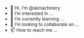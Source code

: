 - 👋 Hi, I’m @skmachinery
- 👀 I’m interested in ...
- 🌱 I’m currently learning ...
- 💞️ I’m looking to collaborate on ...
- 📫 How to reach me ...

<!---
skmachinery/skmachinery is a ✨ special ✨ repository because its `README.md` (this file) appears on your GitHub profile.
You can click the Preview link to take a look at your changes.
--->
